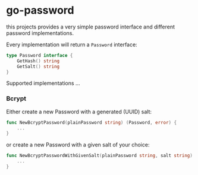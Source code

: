 # go-password

this projects provides a very simple password interface and different password implementations.

Every implementation will return a `Password` interface:

```go
type Password interface {
	GetHash() string
	GetSalt() string
}
```

Supported implementations ...

### Bcrypt
Either create a new Password with a generated (UUID) salt:
```go
func NewBcryptPassword(plainPassword string) (Password, error) {
	...
}
```

or create a new Password with a given salt of your choice:
```go
func NewBcryptPasswordWithGivenSalt(plainPassword string, salt string) (Password, error) {
	...
}
```

